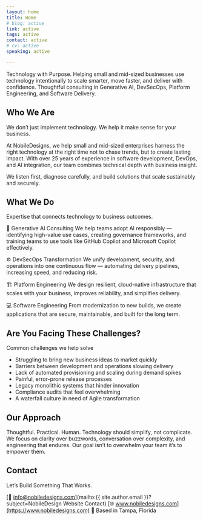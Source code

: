 ```yaml
---
layout: home
title: Home
# blog: active
link: active
tags: active
contact: active
# cv: active
speaking: active

---
```


Technology with Purpose.
Helping small and mid-sized businesses use technology intentionally to scale smarter, move faster, and deliver with confidence.
Thoughtful consulting in Generative AI, DevSecOps, Platform Engineering, and Software Delivery.

## Who We Are

We don’t just implement technology. We help it make sense for your business.

At NobileDesigns, we help small and mid-sized enterprises harness the right technology at the right time not to chase trends, but to create lasting impact. 
With over 25 years of experience in software development, DevOps, and AI integration, our team combines technical depth with business insight.

We listen first, diagnose carefully, and build solutions that scale sustainably and securely.

## What We Do

Expertise that connects technology to business outcomes.

🧠 Generative AI Consulting
We help teams adopt AI responsibly — identifying high-value use cases, creating governance frameworks, and training teams to use tools like GitHub Copilot and Microsoft Copilot effectively.

⚙️ DevSecOps Transformation
We unify development, security, and operations into one continuous flow — automating delivery pipelines, increasing speed, and reducing risk.

🏗 Platform Engineering
We design resilient, cloud-native infrastructure that scales with your business, improves reliability, and simplifies delivery.

💻 Software Engineering
From modernization to new builds, we create applications that are secure, maintainable, and built for the long term.

## Are You Facing These Challenges?

Common challenges we help solve

- Struggling to bring new business ideas to market quickly
- Barriers between development and operations slowing delivery
- Lack of automated provisioning and scaling during demand spikes
- Painful, error-prone release processes
- Legacy monolithic systems that hinder innovation
- Compliance audits that feel overwhelming
- A waterfall culture in need of Agile transformation


## Our Approach

Thoughtful. Practical. Human.
Technology should simplify, not complicate. We focus on clarity over buzzwords, conversation over complexity, and engineering that endures. 
Our goal isn’t to overwhelm your team it’s to empower them.

## Contact
Let’s Build Something That Works.

[📧 info@nobiledesigns.com](mailto:{{ site.author.email }}?subject=NobileDesign Website Contact)
[🌐 www.nobiledesigns.com](https://www.nobiledesigns.com)
📍 Based in Tampa, Florida



